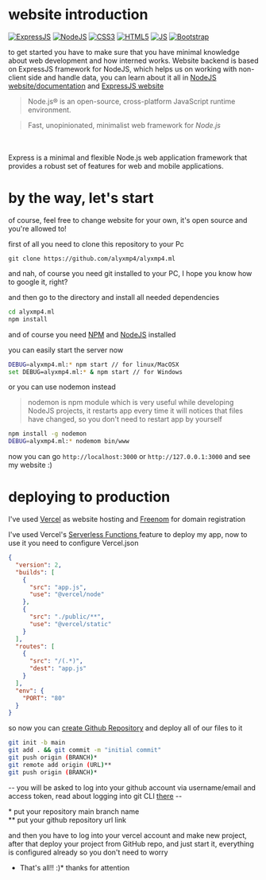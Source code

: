 # website introduction

[![ExpressJS](https://img.shields.io/badge/Express.js-000000?style=for-the-badge&logo=express&logoColor=white)](https://expressjs.com)
[![NodeJS](https://img.shields.io/badge/Node.js-339933?style=for-the-badge&logo=nodedotjs&logoColor=white)](https://nodejs.org)
[![CSS3](https://img.shields.io/badge/CSS3-1572B6?style=for-the-badge&logo=css3&logoColor=white)](https://www.w3.org/Style/CSS/)
[![HTML5](https://img.shields.io/badge/HTML5-E34F26?style=for-the-badge&logo=html5&logoColor=white)](https://html.spec.whatwg.org/multipage/)
[![JS](https://img.shields.io/badge/JavaScript-323330?style=for-the-badge&logo=javascript&logoColor=F7DF1E)](https://www.javascript.com/)
[![Bootstrap](https://img.shields.io/badge/Bootstrap-563D7C?style=for-the-badge&logo=bootstrap&logoColor=white)](https://getbootstrap.com/)

to get started you have to make sure that you have minimal knowledge about web development and how interned works. Website backend is based on ExpressJS framework for NodeJS, which helps us on working with non-client side and handle data, you can learn about it all in [NodeJS website/documentation](https://nodejs.org) and [ExpressJS website](https://expressjs.com)

> Node.js® is an open-source, cross-platform JavaScript runtime environment.

> Fast, unopinionated, minimalist web framework for *Node.js*
<br/>
<br/>
Express is a minimal and flexible Node.js web application framework that provides a robust set of features for web and mobile applications.

# by the way, let's start

of course, feel free to change website for your own, it's open source and you're allowed to!

first of all you need to clone this repository to your Pc

```
git clone https://github.com/alyxmp4/alyxmp4.ml
```
and nah, of course you need git installed to your PC, I hope you know how to google it, right?

and then go to the directory and install all needed dependencies

```bash
cd alyxmp4.ml
npm install
```

and of course you need [NPM](https://npmjsmcom) and [NodeJS](https://nodejs.org) installed

you can easily start the server now
```bash
DEBUG=alyxmp4.ml:* npm start // for linux/MacOSX
set DEBUG=alyxmp4.ml:* & npm start // for Windows
```

or you can use nodemon instead
> nodemon is npm module which is very useful while developing NodeJS projects, it restarts app every time it will notices that files have changed, so you don't need to restart app by yourself

```bash
npm install -g nodemon
DEBUG=alyxmp4.ml:* nodemom bin/www
```

now you can go `http://localhost:3000` or `http://127.0.0.1:3000` and see my website :)

# deploying to production

I've used [Vercel](https://vercel.com) as website hosting and [Freenom](https://www.freenom.com/en/index.html?lang=en) for domain registration

I've used Vercel's [Serverless Functions ](https://vercel.com/docs/concepts/functions/serverless-functions) feature to deploy my app, now to use it you need to configure Vercel.json

```json
{
  "version": 2,
  "builds": [
    {
      "src": "app.js",
      "use": "@vercel/node"
    },
    {
      "src": "./public/**",
      "use": "@vercel/static"
    }
  ],
  "routes": [
    {
      "src": "/(.*)",
      "dest": "app.js"
    }
  ],
  "env": {
    "PORT": "80"
  }
}
```

so now you can [create Github Repository](https://github.com/new) and deploy all of our files to it

```bash
git init -b main
git add . && git commit -m "initial commit"
git push origin (BRANCH)*
git remote add origin (URL)**
git push origin (BRANCH)*
``` 
-- you will be asked to log into your github account via username/email and access token, read about logging into git CLI [there](https://docs.gitlab.com/ee/gitlab-basics/start-using-git.html) --


\* put your repository main branch name
<br/>
\** put your github repository url link

and then you have to log into your vercel account and make new project, after that deploy your project from GitHub repo, and just start it, everything is configured already so you don't need to worry

* That's all!! :)* thanks for attention
